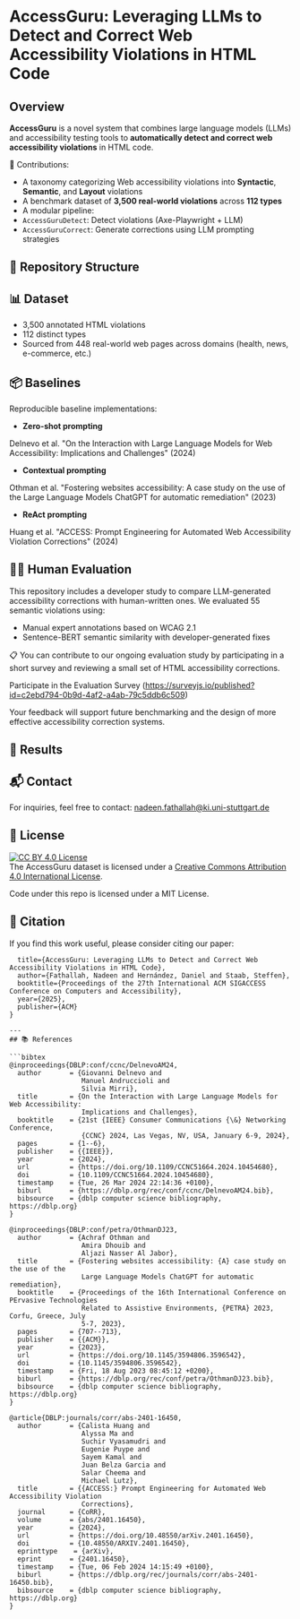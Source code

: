 # AccessGuru: Leveraging LLMs to Detect and Correct Web Accessibility Violations in HTML Code


## Overview

**AccessGuru** is a novel system that combines large language models (LLMs) and accessibility testing tools to **automatically detect and correct web accessibility violations** in HTML code.

🔬 Contributions:

-  A taxonomy categorizing Web accessibility violations into **Syntactic**, **Semantic**, and **Layout** violations
-  A benchmark dataset of **3,500 real-world violations** across **112 types**
-  A modular pipeline:
  - `AccessGuruDetect`: Detect violations (Axe-Playwright + LLM)
  - `AccessGuruCorrect`: Generate corrections using LLM prompting strategies



## 📁 Repository Structure



## 📊 Dataset
- 3,500 annotated HTML violations
- 112 distinct types
- Sourced from 448 real-world web pages across domains (health, news, e-commerce, etc.)


## 📦 Baselines 
Reproducible baseline implementations:

- **Zero-shot prompting**

Delnevo et al. "On the Interaction with Large Language Models for Web Accessibility: Implications and Challenges" (2024)
- **Contextual prompting**

 Othman et al. "Fostering websites accessibility: A case study on the use of the Large Language Models ChatGPT for automatic remediation" (2023)
- **ReAct prompting**

Huang et al. "ACCESS: Prompt Engineering for Automated Web Accessibility Violation Corrections" (2024)

## 👩‍💻 Human Evaluation
This repository includes a developer study to compare LLM-generated accessibility corrections with human-written ones. We evaluated 55 semantic violations using:
- Manual expert annotations based on WCAG 2.1
- Sentence-BERT semantic similarity with developer-generated fixes

📋 You can contribute to our ongoing evaluation study by participating in a short survey and reviewing a small set of HTML accessibility corrections. 

Participate in the Evaluation Survey
(https://surveyjs.io/published?id=c2ebd794-0b9d-4af2-a4ab-79c5ddb6c509)

Your feedback will support future benchmarking and the design of more effective accessibility correction systems.



## 🧪 Results



## 📬 Contact

For inquiries, feel free to contact:
nadeen.fathallah@ki.uni-stuttgart.de



## 📜 License

[![CC BY 4.0 License](https://licensebuttons.net/l/by/4.0/88x31.png)](https://creativecommons.org/licenses/by/4.0/)  
The AccessGuru dataset is licensed under a [Creative Commons Attribution 4.0 International License](https://creativecommons.org/licenses/by/4.0/).

 Code under this repo is licensed under a MIT License.


## 📄 Citation

If you find this work useful, please consider citing our paper:

``` @inproceedings{fathallah2025accessguru,
  title={AccessGuru: Leveraging LLMs to Detect and Correct Web Accessibility Violations in HTML Code},
  author={Fathallah, Nadeen and Hernández, Daniel and Staab, Steffen},
  booktitle={Proceedings of the 27th International ACM SIGACCESS Conference on Computers and Accessibility},
  year={2025},
  publisher={ACM}
}

---
## 📚 References

```bibtex
@inproceedings{DBLP:conf/ccnc/DelnevoAM24,
  author       = {Giovanni Delnevo and
                  Manuel Andruccioli and
                  Silvia Mirri},
  title        = {On the Interaction with Large Language Models for Web Accessibility:
                  Implications and Challenges},
  booktitle    = {21st {IEEE} Consumer Communications {\&} Networking Conference,
                  {CCNC} 2024, Las Vegas, NV, USA, January 6-9, 2024},
  pages        = {1--6},
  publisher    = {{IEEE}},
  year         = {2024},
  url          = {https://doi.org/10.1109/CCNC51664.2024.10454680},
  doi          = {10.1109/CCNC51664.2024.10454680},
  timestamp    = {Tue, 26 Mar 2024 22:14:36 +0100},
  biburl       = {https://dblp.org/rec/conf/ccnc/DelnevoAM24.bib},
  bibsource    = {dblp computer science bibliography, https://dblp.org}
}

@inproceedings{DBLP:conf/petra/OthmanDJ23,
  author       = {Achraf Othman and
                  Amira Dhouib and
                  Aljazi Nasser Al Jabor},
  title        = {Fostering websites accessibility: {A} case study on the use of the
                  Large Language Models ChatGPT for automatic remediation},
  booktitle    = {Proceedings of the 16th International Conference on PErvasive Technologies
                  Related to Assistive Environments, {PETRA} 2023, Corfu, Greece, July
                  5-7, 2023},
  pages        = {707--713},
  publisher    = {{ACM}},
  year         = {2023},
  url          = {https://doi.org/10.1145/3594806.3596542},
  doi          = {10.1145/3594806.3596542},
  timestamp    = {Fri, 18 Aug 2023 08:45:12 +0200},
  biburl       = {https://dblp.org/rec/conf/petra/OthmanDJ23.bib},
  bibsource    = {dblp computer science bibliography, https://dblp.org}
}

@article{DBLP:journals/corr/abs-2401-16450,
  author       = {Calista Huang and
                  Alyssa Ma and
                  Suchir Vyasamudri and
                  Eugenie Puype and
                  Sayem Kamal and
                  Juan Belza Garcia and
                  Salar Cheema and
                  Michael Lutz},
  title        = {{ACCESS:} Prompt Engineering for Automated Web Accessibility Violation
                  Corrections},
  journal      = {CoRR},
  volume       = {abs/2401.16450},
  year         = {2024},
  url          = {https://doi.org/10.48550/arXiv.2401.16450},
  doi          = {10.48550/ARXIV.2401.16450},
  eprinttype    = {arXiv},
  eprint       = {2401.16450},
  timestamp    = {Tue, 06 Feb 2024 14:15:49 +0100},
  biburl       = {https://dblp.org/rec/journals/corr/abs-2401-16450.bib},
  bibsource    = {dblp computer science bibliography, https://dblp.org}
}
